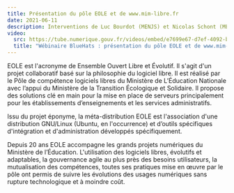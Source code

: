 ```yaml
---
title: Présentation du pôle EOLE et de www.mim-libre.fr
date: 2021-06-11
description: Interventions de Luc Bourdot (MENJS) et Nicolas Schont (MENJS)
video:
  src: https://tube.numerique.gouv.fr/videos/embed/e7699e67-d7ef-4092-bbc4-d270546e61b6
  title: "Wébinaire BlueHats : présentation du pôle EOLE et de www.mim-libre.fr"
---
```


EOLE est l'acronyme de Ensemble Ouvert Libre et Évolutif. Il s'agit d'un projet collaboratif basé sur la philosophie du logiciel libre.  Il est réalisé par le Pôle de compétence logiciels libres du Ministère de L’Éducation Nationale avec l’appui du Ministère de la Transition Écologique et Solidaire.  Il propose des solutions clé en main pour la mise en place de serveurs principalement pour les établissements d’enseignements et les services administratifs.

Issu du projet éponyme, la méta-distribution EOLE est l'association d'une distribution GNU/Linux (Ubuntu, en l'occurrence) et d’outils spécifiques d'intégration et d'administration développés spécifiquement.

Depuis 20 ans EOLE accompagne les grands projets numériques du Ministère de l’Éducation.  L'utilisation des logiciels libres, évolutifs et adaptables, la gouvernance agile au plus près des besoins utilisateurs, la mutualisation des compétences, toutes ses pratiques mise en œuvre par le pôle ont permis de suivre les évolutions des usages numériques sans rupture technologique et à moindre coût.

